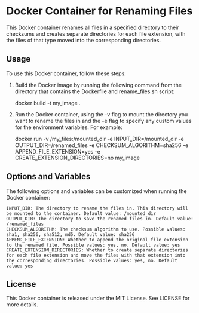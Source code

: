# Docker Container for Renaming Files

This Docker container renames all files in a specified directory to their checksums and creates separate directories for each file extension, with the files of that type moved into the corresponding directories.

## Usage

To use this Docker container, follow these steps:

1.  Build the Docker image by running the following command from the directory that contains the Dockerfile and rename_files.sh script:

    docker build -t my_image .

2.  Run the Docker container, using the -v flag to mount the directory you want to rename the files in and the -e flag to specify any custom values for the environment variables. For example:

    docker run -v /my_files:/mounted_dir -e INPUT_DIR=/mounted_dir -e OUTPUT_DIR=/renamed_files -e CHECKSUM_ALGORITHM=sha256 -e APPEND_FILE_EXTENSION=yes -e CREATE_EXTENSION_DIRECTORIES=no my_image

## Options and Variables

The following options and variables can be customized when running the Docker container:

    INPUT_DIR: The directory to rename the files in. This directory will be mounted to the container. Default value: /mounted_dir
    OUTPUT_DIR: The directory to save the renamed files in. Default value: /renamed_files
    CHECKSUM_ALGORITHM: The checksum algorithm to use. Possible values: sha1, sha256, sha512, md5. Default value: sha256
    APPEND_FILE_EXTENSION: Whether to append the original file extension to the renamed file. Possible values: yes, no. Default value: yes
    CREATE_EXTENSION_DIRECTORIES: Whether to create separate directories for each file extension and move the files with that extension into the corresponding directories. Possible values: yes, no. Default value: yes

## License

This Docker container is released under the MIT License. See LICENSE for more details.

